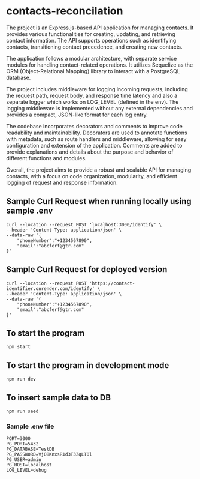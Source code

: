 # contacts-reconcilation

The project is an Express.js-based API application for managing contacts. It provides various functionalities for creating, updating, and retrieving contact information. The API supports operations such as identifying contacts, transitioning contact precedence, and creating new contacts.

The application follows a modular architecture, with separate service modules for handling contact-related operations. It utilizes Sequelize as the ORM (Object-Relational Mapping) library to interact with a PostgreSQL database.

The project includes middleware for logging incoming requests, including the request path, request body, and response time latency and also a separate logger which works on LOG_LEVEL (defined in the env). The logging middleware is implemented without any external dependencies and provides a compact, JSON-like format for each log entry.

The codebase incorporates decorators and comments to improve code readability and maintainability. Decorators are used to annotate functions with metadata, such as route handlers and middleware, allowing for easy configuration and extension of the application. Comments are added to provide explanations and details about the purpose and behavior of different functions and modules.

Overall, the project aims to provide a robust and scalable API for managing contacts, with a focus on code organization, modularity, and efficient logging of request and response information.

## Sample Curl Request when running locally using sample .env

```
curl --location --request POST 'localhost:3000/identify' \
--header 'Content-Type: application/json' \
--data-raw '{
    "phoneNumber":"+1234567890",
    "email":"abcferf@gtr.com"
}'
```

## Sample Curl Request for deployed version

```
curl --location --request POST 'https://contact-identifier.onrender.com/identify' \
--header 'Content-Type: application/json' \
--data-raw '{
    "phoneNumber":"+1234567890",
    "email":"abcferf@gtr.com"
}'
```

## To start the program

```
npm start
```

## To start the program in development mode

```
npm run dev
```

## To insert sample data to DB

```
npm run seed
```

### Sample .env file

```
PORT=3000
PG_PORT=5432
PG_DATABASE=TestDB
PG_PASSWORD=VjQ8KnxsR1d3T3ZqLT0l
PG_USER=admin
PG_HOST=localhost
LOG_LEVEL=debug
```
